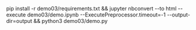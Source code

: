 pip install -r demo03/requirements.txt && jupyter nbconvert --to html --execute demo03/demo.ipynb --ExecutePreprocessor.timeout=-1 --output-dir=output && python3 demo03/demo.py
